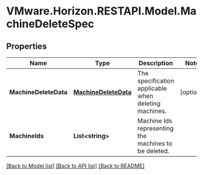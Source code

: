 # VMware.Horizon.RESTAPI.Model.MachineDeleteSpec
## Properties

Name | Type | Description | Notes
------------ | ------------- | ------------- | -------------
**MachineDeleteData** | [**MachineDeleteData**](MachineDeleteData.md) | The specification applicable when deleting machines. | [optional] 
**MachineIds** | **List&lt;string&gt;** | Machine Ids representing the machines to be deleted. | 

[[Back to Model list]](../README.md#documentation-for-models) [[Back to API list]](../README.md#documentation-for-api-endpoints) [[Back to README]](../README.md)

